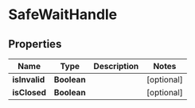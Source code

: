 
# SafeWaitHandle

## Properties
Name | Type | Description | Notes
------------ | ------------- | ------------- | -------------
**isInvalid** | **Boolean** |  |  [optional]
**isClosed** | **Boolean** |  |  [optional]



